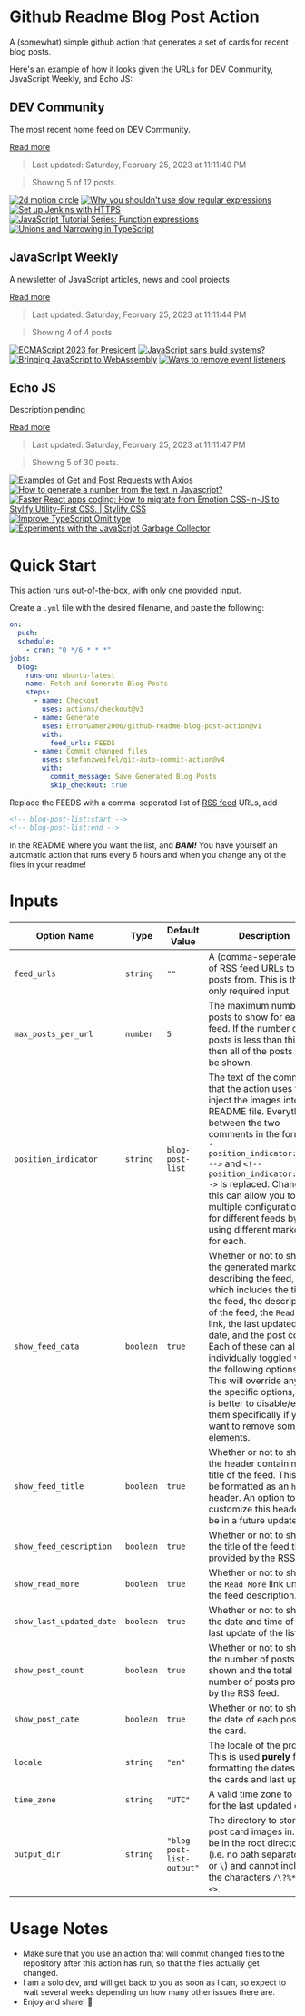 # Github Readme Blog Post Action

A (somewhat) simple github action that generates a set of cards for recent blog posts.

Here's an example of how it looks given the URLs for DEV Community, JavaScript Weekly, and Echo JS:

<!-- post-list:start -->
## DEV Community

The most recent home feed on DEV Community.

[Read more](https://dev.to)
> Last updated: Saturday, February 25, 2023 at 11:11:40 PM

> Showing 5 of 12 posts.

[![2d motion circle](https://raw.githubusercontent.com/ErrorGamer2000/github-readme-blog-post-action/main/generated_files/DEV_Community/2d_motion_circle.svg)](https://dev.to/nagvanshi9275/2d-motion-circle-451d)
[![Why you shouldn't use slow regular expressions](https://raw.githubusercontent.com/ErrorGamer2000/github-readme-blog-post-action/main/generated_files/DEV_Community/Why_you_shouldn't_use_slow_regular_expressions.svg)](https://dev.to/leduc1901/why-you-shouldnt-use-slow-regular-expressions-2bnc)
[![Set up Jenkins with HTTPS](https://raw.githubusercontent.com/ErrorGamer2000/github-readme-blog-post-action/main/generated_files/DEV_Community/Set_up_Jenkins_with_HTTPS.svg)](https://dev.to/jeansen/set-up-jenkins-with-https-250k)
[![JavaScript Tutorial Series: Function expressions](https://raw.githubusercontent.com/ErrorGamer2000/github-readme-blog-post-action/main/generated_files/DEV_Community/JavaScript_Tutorial_Series__Function_expressions.svg)](https://dev.to/fullstackjo/javascript-tutorial-series-function-expressions-4ofj)
[![Unions and Narrowing in TypeScript](https://raw.githubusercontent.com/ErrorGamer2000/github-readme-blog-post-action/main/generated_files/DEV_Community/Unions_and_Narrowing_in_TypeScript.svg)](https://dev.to/keento0809/unions-and-narrowing-in-typescript-5154)


## JavaScript Weekly

A newsletter of JavaScript articles, news and cool projects

[Read more](https://javascriptweekly.com/)
> Last updated: Saturday, February 25, 2023 at 11:11:44 PM

> Showing 4 of 4 posts.

[![ECMAScript 2023 for President](https://raw.githubusercontent.com/ErrorGamer2000/github-readme-blog-post-action/main/generated_files/JavaScript_Weekly/ECMAScript_2023_for_President.svg)](https://javascriptweekly.com/issues/627)
[![JavaScript sans build systems?](https://raw.githubusercontent.com/ErrorGamer2000/github-readme-blog-post-action/main/generated_files/JavaScript_Weekly/JavaScript_sans_build_systems_.svg)](https://javascriptweekly.com/issues/626)
[![Bringing JavaScript to WebAssembly](https://raw.githubusercontent.com/ErrorGamer2000/github-readme-blog-post-action/main/generated_files/JavaScript_Weekly/Bringing_JavaScript_to_WebAssembly.svg)](https://javascriptweekly.com/issues/625)
[![Ways to remove event listeners](https://raw.githubusercontent.com/ErrorGamer2000/github-readme-blog-post-action/main/generated_files/JavaScript_Weekly/Ways_to_remove_event_listeners.svg)](https://javascriptweekly.com/issues/624)


## Echo JS

Description pending

[Read more](
http://www.echojs.com
)
> Last updated: Saturday, February 25, 2023 at 11:11:47 PM

> Showing 5 of 30 posts.

[![Examples of Get and Post Requests with Axios](https://raw.githubusercontent.com/ErrorGamer2000/github-readme-blog-post-action/main/generated_files/_Echo_JS_/Examples_of_Get_and_Post_Requests_with_Axios.svg)](https://medium.com/@jamesbordane57/examples-of-get-and-post-requests-with-axios-d18f395c921d)
[![How to generate a number from the text in Javascript?](https://raw.githubusercontent.com/ErrorGamer2000/github-readme-blog-post-action/main/generated_files/_Echo_JS_/How_to_generate_a_number_from_the_text_in_Javascript_.svg)](
https://frontendroom.com/generate-number-from-text/
)
[![Faster React apps coding: How to migrate from Emotion CSS-in-JS to Stylify Utility-First CSS. | Stylify CSS](https://raw.githubusercontent.com/ErrorGamer2000/github-readme-blog-post-action/main/generated_files/_Echo_JS_/Faster_React_apps_coding__How_to_migrate_from_Emotion_CSS-in-JS_to_Stylify_Utility-First_CSS.___Stylify_CSS.svg)](https://stylifycss.com/blog/how-to-migrate-from-emotion)
[![Improve TypeScript Omit type](https://raw.githubusercontent.com/ErrorGamer2000/github-readme-blog-post-action/main/generated_files/_Echo_JS_/Improve_TypeScript_Omit_type.svg)](https://dev.to/przemyslawjanbeigert/improve-typescript-omit-type-3d90)
[![Experiments with the JavaScript Garbage Collector](https://raw.githubusercontent.com/ErrorGamer2000/github-readme-blog-post-action/main/generated_files/_Echo_JS_/Experiments_with_the_JavaScript_Garbage_Collector.svg)](https://dev.to/codux/experiments-with-the-javascript-garbage-collector-2ae3)


<!-- post-list:end -->

# Quick Start

This action runs out-of-the-box, with only one provided input.

Create a `.yml` file with the desired filename, and paste the following:

```yml
on:
  push:
  schedule:
    - cron: "0 */6 * * *"
jobs:
  blog:
    runs-on: ubuntu-latest
    name: Fetch and Generate Blog Posts
    steps:
      - name: Checkout
        uses: actions/checkout@v3
      - name: Generate
        uses: ErrorGamer2000/github-readme-blog-post-action@v1
        with:
          feed_urls: FEEDS
      - name: Commit changed files
        uses: stefanzweifel/git-auto-commit-action@v4
        with:
          commit_message: Save Generated Blog Posts
          skip_checkout: true
```

Replace the FEEDS with a comma-seperated list of [RSS feed](https://rss.com/blog/how-do-rss-feeds-work/) URLs, add

```md
<!-- blog-post-list:start -->
<!-- blog-post-list:end -->
```

in the README where you want the list, and **_BAM!_** You have yourself an automatic action that runs every 6 hours and when you change any of the files in your readme!

# Inputs

<table>
  <thead>
    <tr>
      <th>Option Name</th>
      <th>Type</th>
      <th>Default Value</th>
      <th>Description</th>
    </tr>
  </thead>
  <tbody>
    <tr>
      <td><code>feed_urls</code></td>
      <td><code>string</code></td>
      <td><code>""</code></td>
      <td>A (comma-seperated) list of RSS feed URLs to load posts from. This is the only required input.</td>
    </tr>
    <tr>
      <td><code>max_posts_per_url</code></td>
      <td><code>number</code></td>
      <td><code>5</code></td>
      <td>The maximum number of posts to show for each feed. If the number of posts is less than this, then all of the posts will be shown.</td>
    </tr>
    <tr>
      <td><code>position_indicator</code></td>
      <td><code>string</code></td>
      <td><code>blog-post-list</code></td>
      <td>The text of the comments that the action uses to inject the images into the README file. Everything between the two comments in the form <code>&lt;!-- position_indicator:start --&gt;</code> and <code>&lt;!-- position_indicator:end --&gt;</code> is replaced. Changing this can allow you to use multiple configurations for different feeds by using different markers for each.</td>
    </tr>
    <tr>
      <td><code>show_feed_data</code></td>
      <td><code>boolean</code></td>
      <td><code>true</code></td>
      <td>Whether or not to show the generated markdown describing the feed, which includes the title of the feed, the description of the feed, the <code>Read More</code> link, the last updated date, and the post count. Each of these can also be individually toggled with the following options. This will override any of the specific options, so it is better to disable/enable them specifically if you want to remove some elements.</td>
    </tr>
    <tr>
      <td><code>show_feed_title</code></td>
      <td><code>boolean</code></td>
      <td><code>true</code></td>
      <td>Whether or not to show the header containing the title of the feed. This will be formatted as an <code>h2</code> header. An option to customize this header will be in a future update.</td>
    </tr>
    <tr>
      <td><code>show_feed_description</code></td>
      <td><code>boolean</code></td>
      <td><code>true</code></td>
      <td>Whether or not to show the title of the feed that is provided by the RSS feed.</td>
    </tr>
    <tr>
      <td><code>show_read_more</code></td>
      <td><code>boolean</code></td>
      <td><code>true</code></td>
      <td>Whether or not to show the <code>Read More</code> link under the feed description.</td>
    </tr>
    <tr>
      <td><code>show_last_updated_date</code></td>
      <td><code>boolean</code></td>
      <td><code>true</code></td>
      <td>Whether or not to show the date and time of the last update of the list.</td>
    </tr>
    <tr>
      <td><code>show_post_count</code></td>
      <td><code>boolean</code></td>
      <td><code>true</code></td>
      <td>Whether or not to show the number of posts shown and the total number of posts provided by the RSS feed.</td>
    </tr>
    <tr>
      <td><code>show_post_date</code></td>
      <td><code>boolean</code></td>
      <td><code>true</code></td>
      <td>Whether or not to show the date of each post on the card.</td>
    </tr>
    <tr>
      <td><code>locale</code></td>
      <td><code>string</code></td>
      <td><code>"en"</code></td>
      <td>The locale of the project. This is used <strong>purely</strong> for formatting the dates of the cards and last update.</td>
    </tr>
    <tr>
      <td><code>time_zone</code></td>
      <td><code>string</code></td>
      <td><code>"UTC"</code></td>
      <td>A valid time zone to use for the last updated date.</td>
    </tr>
    <tr>
      <td><code>output_dir</code></td>
      <td><code>string</code></td>
      <td><code>"blog-post-list-output"</code></td>
      <td>The directory to store the post card images in. Must be in the root directory (i.e. no path separators <code>/</code> or <code>\</code>) and cannot include the characters <code>/\?%*:|"&lt;&gt;</code>.</td>
    </tr>
<!--
    <tr>
      <td><code></code></td>
      <td><cde></cde></td>
      <td><code></code></td>
      <td></td>
    </tr>
-->
  </tbody>
</table>

# Usage Notes

- Make sure that you use an action that will commit changed files to the repository after this action has run, so that the files actually get changed.
- I am a solo dev, and will get back to you as soon as I can, so expect to wait several weeks depending on how many other issues there are.
- Enjoy and share! 🤗
